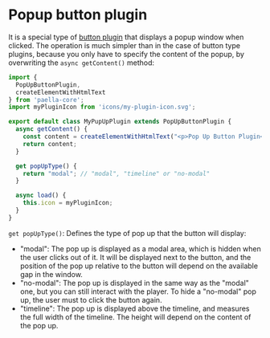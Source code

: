 
# Popup button plugin

It is a special type of [button plugin](button_plugin.md) that displays a popup window when clicked. The operation is much simpler than in the case of button type plugins, because you only have to specify the content of the popup, by overwriting the `async getContent()` method:



```javascript
import {
  PopUpButtonPlugin,
  createElementWithHtmlText
} from 'paella-core';
import myPluginIcon from 'icons/my-plugin-icon.svg';

export default class MyPupUpPlugin extends PopUpButtonPlugin {
  async getContent() {
    const content = createElementWithHtmlText("<p>Pop Up Button Plugin</p>");
    return content;
  }

  get popUpType() {
    return "modal"; // "modal", "timeline" or "no-modal"
  }

  async load() {
    this.icon = myPluginIcon;
  }
}
```

`get popUpType()`: Defines the type of pop up that the button will display:

- "modal": The pop up is displayed as a modal area, which is hidden when the user clicks out of it. It will be displayed next to the button, and the position of the pop up relative to the button will depend on the available gap in the window.
- "no-modal": The pop up is displayed in the same way as the "modal" one, but you can still interact with the player. To hide a "no-modal" pop up, the user must to click the button again.
- "timeline": The pop up is displayed above the timeline, and measures the full width of the timeline. The height will depend on the content of the pop up.



